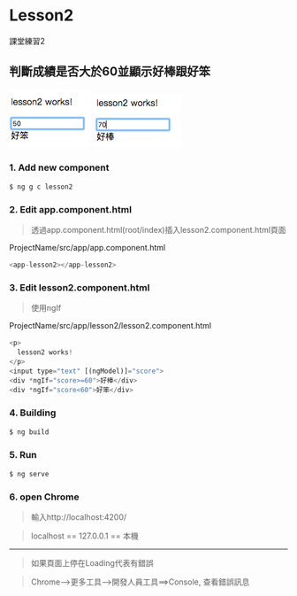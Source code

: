 # Lesson2

課堂練習2
## 判斷成績是否大於60並顯示好棒跟好笨

![](images/L2_1.png)
![](images/L2_2.png)

### 1. Add new component

```bash
$ ng g c lesson2
```

### 2. Edit app.component.html

> 透過app.component.html(root/index)插入lesson2.component.html頁面

ProjectName/src/app/app.component.html

```js
<app-lesson2></app-lesson2>
```

### 3. Edit lesson2.component.html

> 使用ngIf

ProjectName/src/app/lesson2/lesson2.component.html

```js
<p>
  lesson2 works!
</p>
<input type="text" [(ngModel)]="score">
<div *ngIf="score>=60">好棒</div>
<div *ngIf="score<60">好笨</div>
```

### 4. Building

```bash
$ ng build
```

### 5. Run

```bash
$ ng serve
```
### 6. open Chrome

>  輸入http://localhost:4200/

> localhost == 127.0.0.1 == 本機

-----------------------------

> 如果頁面上停在Loading代表有錯誤

> Chrome-->更多工具-->開發人員工具==>Console, 查看錯誤訊息
